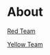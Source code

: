 # About



[Red Team](https://jeffgthompsons-organization.gitbook.io/red-team/welcome/about)

[Yellow Team](https://jeffgthompsons-organization.gitbook.io/yellow-team/)
